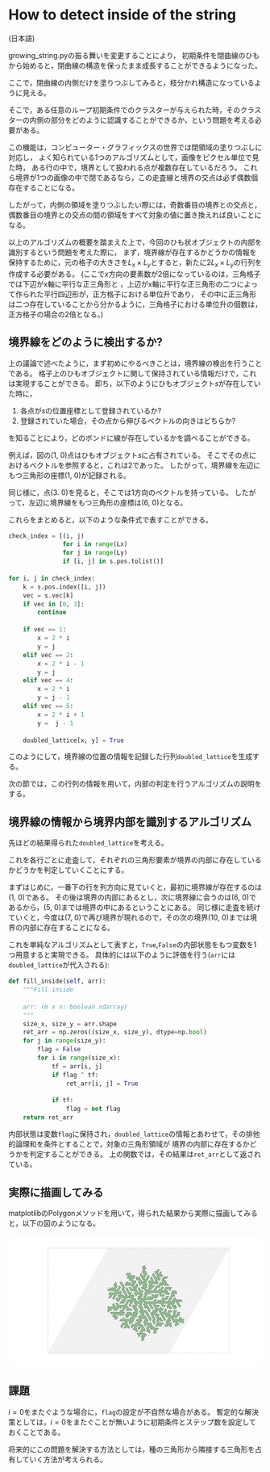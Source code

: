 
How to detect inside of the string
==================================

(日本語)

growing_string.pyの振る舞いを変更することにより，
初期条件を閉曲線のひもから始めると，閉曲線の構造を保ったまま成長することができるようになった。

ここで，閉曲線の内側だけを塗りつぶしてみると，枝分かれ構造になっているように見える。

そこで，ある任意のループ初期条件でのクラスターが与えられた時，そのクラスターの内側の部分をどのように認識することができるか，という問題を考える必要がある。

この機能は，コンピューター・グラフィックスの世界では閉領域の塗りつぶしに対応し，
よく知られている1つのアルゴリズムとして，画像をピクセル単位で見た時，
ある行の中で，境界として扱われる点が複数存在しているだろう。
これら境界が1つの画像の中で閉であるなら，この走査線と境界の交点は必ず偶数個存在することになる。

したがって，内側の領域を塗りつぶしたい際には，奇数番目の境界との交点と，偶数番目の境界との交点の間の領域をすべて対象の値に置き換えれば良いことになる。


以上のアルゴリズムの概要を踏まえた上で，今回のひも状オブジェクトの内部を識別するという問題を考えた際に，
まず，境界線が存在するかどうかの情報を保持するために，元の格子の大きさを$L_{x} \times L_{y}$とすると，新たに$2L_{x} \times L_{y}$の行列を作成する必要がある。
(ここで$x$方向の要素数が2倍になっているのは，三角格子では下辺がx軸に平行な正三角形と
，上辺がx軸に平行な正三角形の二つによって作られた平行四辺形が，正方格子における単位升であり，
その中に正三角形は二つ存在していることから分かるように，三角格子における単位升の個数は，正方格子の場合の2倍となる。)

境界線をどのように検出するか?
------------------------------

上の議論で述べたように，まず初めにやるべきことは，境界線の検出を行うことである。
格子上のひもオブジェクトに関して保持されている情報だけで，これは実現することができる。
即ち，以下のようにひもオブジェクト$s$が存在していた時に，


1. 各点が$s$の位置座標として登録されているか?
2. 登録されていた場合，その点から伸びるベクトルの向きはどちらか?

を知ることにより，どのボンドに線が存在しているかを調べることができる。

例えば，図の(1, 0)点はひもオブジェクト$s$に占有されている。
そこでその点におけるベクトルを参照すると，これは2であった。
したがって，境界線を左辺にもつ三角形の座標(1, 0)が記録される。

同じ様に，点(3. 0)を見ると，そこでは1方向のベクトルを持っている。
したがって，左辺に境界線をもつ三角形の座標は(6, 0)となる。

これらをまとめると，以下のような条件式で表すことができる。

```python
check_index = [(i, j)
               for i in range(Lx)
               for j in range(Ly)
               if [i, j] in s.pos.tolist()]

for i, j in check_index:
    k = s.pos.index([i, j])
    vec = s.vec[k]
    if vec in [0, 3]:
        continue

    if vec == 1:
        x = 2 * i
        y = j
    elif vec == 2:
        x = 2 * i - 1
        y = j
    elif vec == 4:
        x = 2 * i
        y = j - 1
    elif vec == 5:
        x = 2 * i + 1
        y =  j - 1

    doubled_lattice[x, y] = True
```

このようにして，境界線の位置の情報を記録した行列`doubled_lattice`を生成する。

次の節では，この行列の情報を用いて，内部の判定を行うアルゴリズムの説明をする。

境界線の情報から境界内部を識別するアルゴリズム
----------------------------------------------

先ほどの結果得られた`doubled_lattice`を考える。

これを各行ごとに走査して，それぞれの三角形要素が境界の内部に存在しているかどうかを判定していくことにする。

まずはじめに，一番下の行を列方向に見ていくと，最初に境界線が存在するのは(1, 0)である。
その後は境界の内部にあるとし，次に境界線に会うのは(6, 0)であるから，(5, 0)までは境界の中にあるということにある。
同じ様に走査を続けていくと，今度は(7, 0)で再び境界が現れるので，その次の境界(10, 0)までは境界の内部に存在することになる。

これを単純なアルゴリズムとして表すと，`True`,`False`の内部状態をもつ変数を1つ用意すると実現できる。
具体的には以下のように評価を行う(`arr`には`doubled_lattice`が代入される):

```python
def fill_inside(self, arr):
    """Fill inside

    arr: (m x n: boolean ndarray)
    """
    size_x, size_y = arr.shape
    ret_arr = np.zeros((size_x, size_y), dtype=np.bool)
    for j in range(size_y):
        flag = False
        for i in range(size_x):
            tf = arr[i, j]
            if flag ^ tf:
                ret_arr[i, j] = True

            if tf:
                flag = not flag
    return ret_arr
```

内部状態は変数`flag`に保持され，`doubled_lattice`の情報とあわせて，その排他的論理和を条件とすることで，対象の三角形領域が
境界の内部に存在するかどうかを判定することができる。
上の関数では，その結果は`ret_arr`として返されている。

実際に描画してみる
------------------

matplotlibのPolygonメソッドを用いて，得られた結果から実際に描画してみると，以下の図のようになる。

![fill_bucket](../results/img/fill_bucket/figure_fill_bucket_60_1000.png)

課題
----

$i=0$をまたぐような場合に，`flag`の設定が不自然な場合がある。
暫定的な解決策としては，$i=0$をまたぐことが無いように初期条件とステップ数を設定しておくことである。

将来的にこの問題を解決する方法としては，種の三角形から隣接する三角形を占有していく方法が考えられる。



